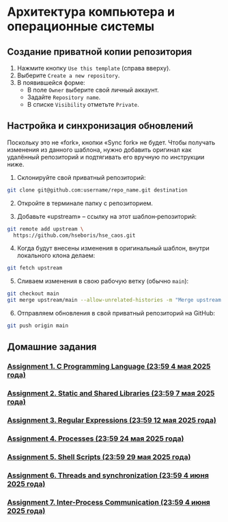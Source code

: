# Архитектура компьютера и операционные системы

## Создание приватной копии репозитория

1. Нажмите кнопку `Use this template` (справа вверху).
2. Выберите `Create a new repository`.
3. В появившейся форме:
    - В поле `Owner` выберите свой личный аккаунт.
    - Задайте `Repository name`.
    - В списке `Visibility` отметьте `Private`.

## Настройка и синхронизация обновлений

Поскольку это не &laquo;fork&raquo;, кнопки &laquo;Sync fork&raquo; не будет. Чтобы получать изменения из данного шаблона, нужно добавить оригинал как удалённый репозиторий и подтягивать его вручную по инструкции ниже.

1. Склонируйте свой приватный репозиторий:
```bash
git clone git@github.com:username/repo_name.git destination
```

2. Откройте в терминале папку с репозиторием. 

3. Добавьте &laquo;upstream&raquo; &ndash; ссылку на этот шаблон‑репозиторий:
```bash
git remote add upstream \
  https://github.com/hseboris/hse_caos.git
```

4. Когда будут внесены изменения в оригинальный шаблон, внутри локального клона делаем:
```bash
git fetch upstream
```

5. Сливаем изменения в свою рабочую ветку (обычно `main`):
```bash
git checkout main
git merge upstream/main --allow-unrelated-histories -m "Merge upstream into my repo"
```
6. Отправляем обновления в свой приватный репозиторий на GitHub:
```bash
git push origin main
```

## Домашние задания

### [Assignment 1. C Programming Language (23:59 4 мая 2025 года)](os/lab02/README.md)

### [Assignment 2. Static and Shared Libraries (23:59 7 мая 2025 года)](os/lab04/README.md)

### [Assignment 3. Regular Expressions (23:59 12 мая 2025 года)](os/lab05/README.md)

### [Assignment 4. Processes (23:59 24 мая 2025 года)](os/lab06/README.md)

### [Assignment 5. Shell Scripts (23:59 29 мая 2025 года)](os/lab07/README.md)

### [Assignment 6. Threads and synchronization (23:59 4 июня 2025 года)](os/lab08/README.md)

### [Assignment 7. Inter-Process Communication (23:59 4 июня 2025 года)](os/lab09/README.md)